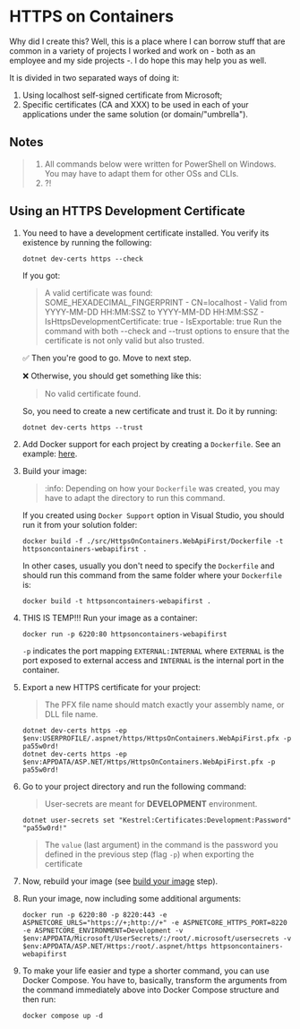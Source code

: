 # HTTPS on Containers

Why did I create this? Well, this is a place where I can borrow stuff that are common in a variety of projects I worked and work on - both as an employee and my side projects -. I do hope this may help you as well.

It is divided in two separated ways of doing it:
1. Using localhost self-signed certificate from Microsoft;
2. Specific certificates (CA and XXX) to be used in each of your applications under the same solution (or domain/"umbrella").

## Notes
> 1. All commands below were written for PowerShell on Windows. You may have to adapt them for other OSs and CLIs.
> 1. ?!

## Using an HTTPS Development Certificate

1. You need to have a development certificate installed. You verify its existence by running the following:
   ```shell
   dotnet dev-certs https --check
   ```

   If you got:

   > A valid certificate was found: SOME_HEXADECIMAL_FINGERPRINT - CN=localhost - Valid from YYYY-MM-DD HH:MM:SSZ to YYYY-MM-DD HH:MM:SSZ - IsHttpsDevelopmentCertificate: true - IsExportable: true
   > Run the command with both --check and --trust options to ensure that the certificate is not only valid but also trusted.

   :white_check_mark: Then you're good to go. Move to next step.

   :x: Otherwise, you should get something like this:

   > No valid certificate found.

   So, you need to create a new certificate and trust it. Do it by running:

   ```shell
   dotnet dev-certs https --trust
   ```

1. Add Docker support for each project by creating a `Dockerfile`. See an example: [here](./src/HttpsOnContainers.WebApiFirst/Dockerfile).

1. Build your image<a name="step-build-image"></a>:
   > :info: Depending on how your `Dockerfile` was created, you may have to adapt the directory to run this command.

   If you created using `Docker Support` option in Visual Studio, you should run it from your solution folder:

   ```shell
   docker build -f ./src/HttpsOnContainers.WebApiFirst/Dockerfile -t httpsoncontainers-webapifirst .
   ```

   In other cases, usually you don't need to specify the `Dockerfile` and should run this command from the same folder where your `Dockerfile` is:

   ```shell
   docker build -t httpsoncontainers-webapifirst .
   ```

1. THIS IS TEMP!!! Run your image as a container:
   ```shell
   docker run -p 6220:80 httpsoncontainers-webapifirst
   ```

   `-p` indicates the port mapping `EXTERNAL:INTERNAL` where `EXTERNAL` is the port exposed to external access and `INTERNAL` is the internal port in the container.

1. Export a new HTTPS certificate for your project:
   > The PFX file name should match exactly your assembly name, or DLL file name.

   ```shell
   dotnet dev-certs https -ep $env:USERPROFILE/.aspnet/https/HttpsOnContainers.WebApiFirst.pfx -p pa55w0rd!
   dotnet dev-certs https -ep $env:APPDATA/ASP.NET/Https/HttpsOnContainers.WebApiFirst.pfx -p pa55w0rd!
   ```

1. Go to your project directory and run the following command:
   > User-secrets are meant for **DEVELOPMENT** environment.

   ```shell
   dotnet user-secrets set "Kestrel:Certificates:Development:Password" "pa55w0rd!"
   ```

   > The `value` (last argument) in the command is the password you defined in the previous step (flag `-p`) when exporting the certificate

1. Now, rebuild your image (see [build your image](#step-build-image) step).

1. Run your image, now including some additional arguments:
   ```shell
   docker run -p 6220:80 -p 8220:443 -e ASPNETCORE_URLS="https://+;http://+" -e ASPNETCORE_HTTPS_PORT=8220 -e ASPNETCORE_ENVIRONMENT=Development -v $env:APPDATA/Microsoft/UserSecrets/:/root/.microsoft/usersecrets -v $env:APPDATA/ASP.NET/Https:/root/.aspnet/https httpsoncontainers-webapifirst
   ```

1. To make your life easier and type a shorter command, you can use Docker Compose. You have to, basically, transform the arguments from the command immediately above into Docker Compose structure and then run:
   ```shell
   docker compose up -d
   ```
